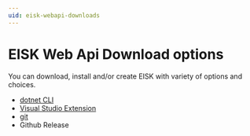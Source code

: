 ```yaml
---
uid: eisk-webapi-downloads
---
```

# EISK Web Api Download options

You can download, install and/or create EISK with variety of options and choices. 

* [dotnet CLI](xref:eisk-webapi-download-options-dotnet-new)
* [Visual Studio Extension](@eisk-webapi-download-options-visx)
* [git](xref:eisk-webapi-download-options-git)
* Github Release

